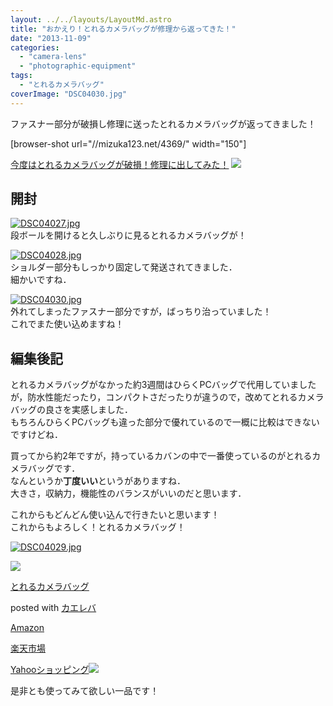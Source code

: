 ```yaml
---
layout: ../../layouts/LayoutMd.astro
title: "おかえり！とれるカメラバッグが修理から返ってきた！"
date: "2013-11-09"
categories: 
  - "camera-lens"
  - "photographic-equipment"
tags: 
  - "とれるカメラバッグ"
coverImage: "DSC04030.jpg"
---
```


ファスナー部分が破損し修理に送ったとれるカメラバッグが返ってきました！

\[browser-shot url="//mizuka123.net/4369/" width="150"\]

[今度はとれるカメラバッグが破損！修理に出してみた！](//mizuka123.net/4369/) [![](http://b.hatena.ne.jp/entry/image///mizuka123.net/4369/)](http://b.hatena.ne.jp/entry///mizuka123.net/4369/)

## 開封

[![DSC04027.jpg](images/10751820526_151ccf6907_b.jpg)](http://www.flickr.com/photos/67522130@N08/10751820526/ "DSC04027.jpg")  
段ボールを開けると久しぶりに見るとれるカメラバッグが！

[![DSC04028.jpg](images/10751822766_2aa417284e_b.jpg)](http://www.flickr.com/photos/67522130@N08/10751822766/ "DSC04028.jpg")  
ショルダー部分もしっかり固定して発送されてきました．  
細かいですね．

[![DSC04030.jpg](images/10751826906_904087cc5a_b.jpg)](http://www.flickr.com/photos/67522130@N08/10751826906/ "DSC04030.jpg")  
外れてしまったファスナー部分ですが，ばっちり治っていました！  
これでまた使い込めますね！

## 編集後記

とれるカメラバッグがなかった約3週間はひらくPCバッグで代用していましたが，防水性能だったり，コンパクトさだったりが違うので，改めてとれるカメラバッグの良さを実感しました．  
もちろんひらくPCバッグも違った部分で優れているので一概に比較はできないですけどね．

買ってから約2年ですが，持っているカバンの中で一番使っているのがとれるカメラバッグです．  
なんというか**丁度いい**というがありますね．  
大きさ，収納力，機能性のバランスがいいのだと思います．

これからもどんどん使い込んで行きたいと思います！  
これからもよろしく！とれるカメラバッグ！

[![DSC04029.jpg](images/10751848134_400c51d537_b.jpg)](http://www.flickr.com/photos/67522130@N08/10751848134/ "DSC04029.jpg")

[![](images/417vp4RSUCL._SL160_.jpg)](https://www.amazon.co.jp/exec/obidos/ASIN/B0063D6HDM/mizuka123-22/ref=nosim/)

[とれるカメラバッグ](https://www.amazon.co.jp/exec/obidos/ASIN/B0063D6HDM/mizuka123-22/ref=nosim/)

posted with [カエレバ](http://kaereba.com)

[Amazon](http://www.amazon.co.jp/gp/search?keywords=%83J%83%81%83%89%83o%83b%83O&__mk_ja_JP=%83J%83%5E%83J%83i&tag=mizuka123-22 "アマゾン")

[楽天市場](http://hb.afl.rakuten.co.jp/hgc/032b53ee.4b34c5ee.0f4a541e.f440145e/?pc=http%3A%2F%2Fsearch.rakuten.co.jp%2Fsearch%2Fmall%2F%25E3%2582%25AB%25E3%2583%25A1%25E3%2583%25A9%25E3%2583%2590%25E3%2583%2583%25E3%2582%25B0%2F-%2Ff.1-p.1-s.1-sf.0-st.A-v.2%3Fx%3D0%26scid%3Daf_ich_link_urltxt%26m%3Dhttp%3A%2F%2Fm.rakuten.co.jp%2F "楽天市場")

[Yahooショッピング![](//ad.jp.ap.valuecommerce.com/servlet/gifbanner?sid=3066752&pid=881990642)](//ck.jp.ap.valuecommerce.com/servlet/referral?sid=3066752&pid=881990642&vc_url=http%3A%2F%2Fshopping.search.yahoo.co.jp%2Fsearch%3FuIv%3Don%26ei%3DUTF-8%26tab_ex%3Dcommerce%26slider%3D0%26va%3D%25E3%2582%25AB%25E3%2583%25A1%25E3%2583%25A9%25E3%2583%2590%25E3%2583%2583%25E3%2582%25B0 "Yahooショッピング")

是非とも使ってみて欲しい一品です！
